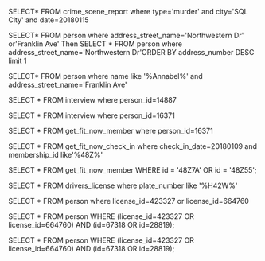 
SELECT*
FROM crime_scene_report where type=&#39;murder&#39; and city=&#39;SQL City&#39; and
date=20180115


SELECT*
FROM person where address_street_name=&#39;Northwestern Dr&#39; or&#39;Franklin
Ave&#39;
Then
SELECT *
FROM person where address_street_name=&#39;Northwestern Dr&#39;ORDER BY
address_number DESC
limit 1

SELECT*
FROM person where name like &#39;%Annabel%&#39; and
address_street_name=&#39;Franklin Ave&#39;


SELECT *
FROM interview where person_id=14887

SELECT *
FROM interview where person_id=16371


SELECT *
FROM get_fit_now_member
where person_id=16371

SELECT *
FROM get_fit_now_check_in
where check_in_date=20180109 and membership_id like&#39;%48Z%&#39;


SELECT *
FROM get_fit_now_member
WHERE id = &#39;48Z7A&#39; OR id = &#39;48Z55&#39;;

SELECT *
FROM drivers_license
where plate_number like &#39;%H42W%&#39;

SELECT *
FROM person
where license_id=423327 or license_id=664760

SELECT *
FROM person
WHERE (license_id=423327 OR license_id=664760) AND (id=67318 OR
id=28819);

SELECT *
FROM person
WHERE (license_id=423327 OR license_id=664760) AND (id=67318 OR
id=28819);
